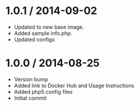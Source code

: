 
1.0.1 / 2014-09-02
==================

 * Updated to new base image.
 * Added sample info.php.
 * Updated configs

1.0.0 / 2014-08-25
==================

 * Version bump
 * Added link to Docker Hub and Usage Instructions
 * Added php5 config files
 * Initial commit
